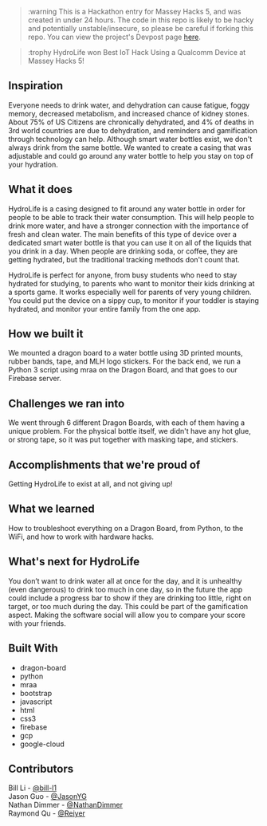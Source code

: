 >:warning This is a Hackathon entry for Massey Hacks 5, and was created in under 24 hours. The code in this repo is likely to be hacky and potentially unstable/insecure, so please be careful if forking this repo. You can view the project's Devpost page [here](https://devpost.com/software/hydrolife).

>:trophy HydroLife won Best IoT Hack Using a Qualcomm Device at Massey Hacks 5!

Inspiration
----
Everyone needs to drink water, and dehydration can cause fatigue, foggy memory, decreased metabolism, and increased chance of kidney stones. About 75% of US Citizens are chronically dehydrated, and 4% of deaths in 3rd world countries are due to dehydration, and reminders and gamification through technology can help. Although smart water bottles exist, we don't always drink from the same bottle. We wanted to create a casing that was adjustable and could go around any water bottle to help you stay on top of your hydration.

What it does
---------
HydroLife is a casing designed to fit around any water bottle in order for people to be able to track their water consumption. This will help people to drink more water, and have a stronger connection with the importance of fresh and clean water. The main benefits of this type of device over a dedicated smart water bottle is that you can use it on all of the liquids that you drink in a day. When people are drinking soda, or coffee, they are getting hydrated, but the traditional tracking methods don't count that.

HydroLife is perfect for anyone, from busy students who need to stay hydrated for studying, to parents who want to monitor their kids drinking at a sports game. It works especially well for parents of very young children. You could put the device on a sippy cup, to monitor if your toddler is staying hydrated, and monitor your entire family from the one app.

How we built it
--------
We mounted a dragon board to a water bottle using 3D printed mounts, rubber bands, tape, and MLH logo stickers. For the back end, we run a Python 3 script using mraa on the Dragon Board, and that goes to our Firebase server.

Challenges we ran into
---------
We went through 6 different Dragon Boards, with each of them having a unique problem. For the physical bottle itself, we didn't have any hot glue, or strong tape, so it was put together with masking tape, and stickers.

Accomplishments that we're proud of
---------
Getting HydroLife to exist at all, and not giving up!

What we learned
----------
How to troubleshoot everything on a Dragon Board, from Python, to the WiFi, and how to work with hardware hacks.

What's next for HydroLife
-----
You don’t want to drink water all at once for the day, and it is unhealthy (even dangerous) to drink too much in one day, so in the future the app could include a progress bar to show if they are drinking too little, right on target, or too much during the day. This could be part of the gamification aspect. Making the software social will allow you to compare your score with your friends.

Built With
------
- dragon-board
- python
- mraa
- bootstrap
- javascript
- html
- css3
- firebase
- gcp
- google-cloud


Contributors
--
Bill Li - [@bill-l1](https://github.com/bill-l1)  
Jason Guo - [@JasonYG](https://github.com/JasonYG)  
Nathan Dimmer - [@NathanDimmer](https://github.com/NathanDimmer)  
Raymond Qu - [@Reiyer](https://github.com/Reiyer)
